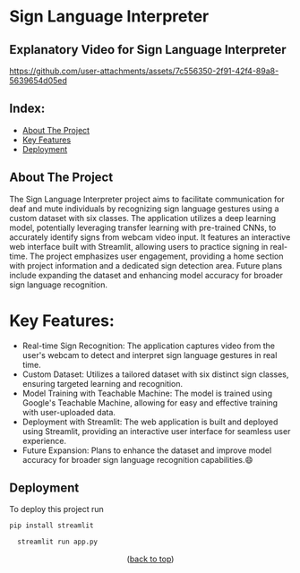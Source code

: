 <a id="readme-top"></a>


# Sign Language Interpreter

## Explanatory Video for Sign Language Interpreter
https://github.com/user-attachments/assets/7c556350-2f91-42f4-89a8-5639654d05ed


## Index: 
- [About The Project](#About-The-Project)
- [Key Features](#Key-Features)
- [Deployment](#Deployment)



## About The Project
The Sign Language Interpreter project aims to facilitate communication for deaf and mute individuals by recognizing sign language gestures using a custom dataset with six classes. The application utilizes a deep learning model, potentially leveraging transfer learning with pre-trained CNNs, to accurately identify signs from webcam video input. It features an interactive web interface built with Streamlit, allowing users to practice signing in real-time. The project emphasizes user engagement, providing a home section with project information and a dedicated sign detection area. Future plans include expanding the dataset and enhancing model accuracy for broader sign language recognition.

# Key Features:
* Real-time Sign Recognition: The application captures video from the user's webcam to detect and interpret sign language gestures in real time.
* Custom Dataset: Utilizes a tailored dataset with six distinct sign classes, ensuring targeted learning and recognition.
* Model Training with Teachable Machine: The model is trained using Google's Teachable Machine, allowing for easy and effective training with user-uploaded data.
* Deployment with Streamlit: The web application is built and deployed using Streamlit, providing an interactive user interface for seamless user experience.
* Future Expansion: Plans to enhance the dataset and improve model accuracy for broader sign language recognition capabilities.:smile:

## Deployment

To deploy this project run
```bash
pip install streamlit
```
```bash
  streamlit run app.py
```

<p align="center">(<a href="#readme-top">back to top</a>)</p>
